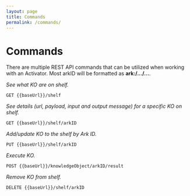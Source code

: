 ```yaml
---
layout: page
title: Commands
permalink: /commands/
---
```

# Commands

There are multiple REST API commands that can be utilized when working with an Activator. Most arkID will be formatted as **ark:/.../...**.

_See what KO are on shelf._

```
GET {{baseUrl}}/shelf
```



_See details \(url, payload, input and output message\) for a specific KO on shelf._

```
GET {{baseUrl}}/shelf/arkID
```



_Add/update KO to the shelf by Ark ID._

```
PUT {{baseUrl}}/shelf/arkID
```



_Execute KO._

```
POST {{baseUrl}}/knowledgeObject/arkID/result
```



_Remove KO from shelf._

```
DELETE {{baseUrl}}/shelf/arkID
```



